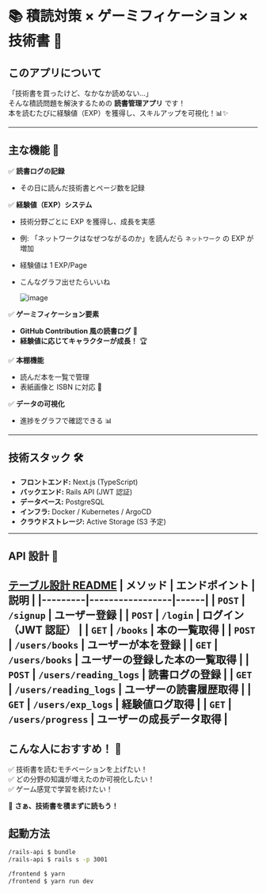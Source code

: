# 📚 積読対策 × ゲーミフィケーション × 技術書 📖

## **このアプリについて**
「技術書を買ったけど、なかなか読めない…」  
そんな積読問題を解決するための **読書管理アプリ** です！  
本を読むたびに経験値（EXP）を獲得し、スキルアップを可視化！📊✨

---

## **主な機能 🚀**
✅ **読書ログの記録**  
- その日に読んだ技術書とページ数を記録  

✅ **経験値（EXP）システム**  
- 技術分野ごとに EXP を獲得し、成長を実感  
- 例: 「ネットワークはなぜつながるのか」を読んだら `ネットワーク` の EXP が増加
- 経験値は 1 EXP/Page
- こんなグラフ出せたらいいね

  ![image](https://github.com/user-attachments/assets/b1bf2bf0-34bf-4156-860e-4500aef0e907)

✅ **ゲーミフィケーション要素**  
- **GitHub Contribution 風の読書ログ** 📅  
- **経験値に応じてキャラクターが成長！** 🏆  

✅ **本棚機能**  
- 読んだ本を一覧で管理  
- 表紙画像と ISBN に対応 📖  

✅ **データの可視化**  
- 進捗をグラフで確認できる 📊

---

## **技術スタック 🛠️**
- **フロントエンド:** Next.js (TypeScript)
- **バックエンド:** Rails API (JWT 認証)
- **データベース:** PostgreSQL
- **インフラ:** Docker / Kubernetes / ArgoCD
- **クラウドストレージ:** Active Storage (S3 予定)

---

## **API 設計 📡**
[テーブル設計 README](https://github.com/WNomunomu/engineer-guild-hackathon-2025-march/blob/main/rails-api/db/README.md)
| メソッド | エンドポイント        | 説明 |
|---------|-----------------|------|
| `POST`  | `/signup`       | ユーザー登録 |
| `POST`  | `/login`        | ログイン（JWT 認証） |
| `GET`   | `/books`        | 本の一覧取得 |
| `POST`  | `/users/books`   | ユーザーが本を登録 |
| `GET`   | `/users/books`   | ユーザーの登録した本の一覧取得 |
| `POST`  | `/users/reading_logs`  | 読書ログの登録 |
| `GET`   | `/users/reading_logs`  | ユーザーの読書履歴取得 |
| `GET`   | `/users/exp_logs`   | 経験値ログ取得 |
| `GET`   | `/users/progress`   | ユーザーの成長データ取得 |
---

## **こんな人におすすめ！ 🎯**
✅ 技術書を読むモチベーションを上げたい！  
✅ どの分野の知識が増えたのか可視化したい！  
✅ ゲーム感覚で学習を続けたい！  

📢 **さぁ、技術書を積まずに読もう！**

## **起動方法**
```bash
/rails-api $ bundle
/rails-api $ rails s -p 3001

/frontend $ yarn
/frontend $ yarn run dev
```
